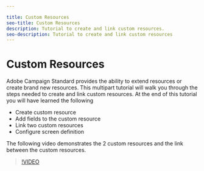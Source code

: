 ```yaml
---

title: Custom Resources
seo-title: Custom Resources
description: Tutorial to create and link custom resources.
seo-description: Tutorial to create and link custom resources
---
```


# Custom Resources

Adobe Campaign Standard provides the ability to extend resources or create brand new resources. This multipart tutorial will walk you through the steps needed to create and link custom resources. At the end of this tutorial you will have learned the following

* Create custom resource
* Add fields to the custom resource
* Link two custom resources
* Configure screen definition

The following video demonstrates the 2 custom resources and the link between the custom resources.
>[!VIDEO](https://video.tv.adobe.com/v/27715)
